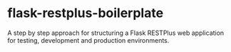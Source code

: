 # flask-restplus-boilerplate
A step by step approach for structuring a Flask RESTPlus web application for testing, development and production environments.
